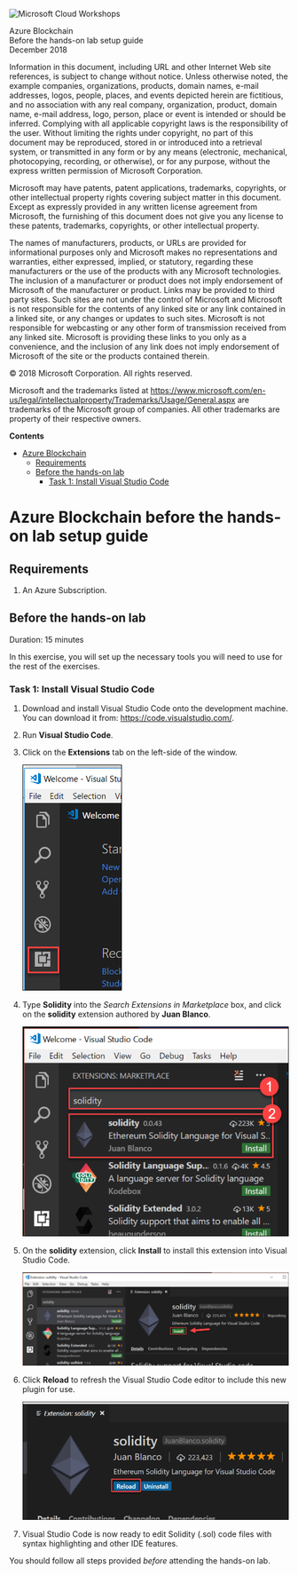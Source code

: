 ![](https://github.com/Microsoft/MCW-Template-Cloud-Workshop/raw/master/Media/ms-cloud-workshop.png "Microsoft Cloud Workshops")

<div class="MCWHeader1">
Azure Blockchain
</div>

<div class="MCWHeader2">
Before the hands-on lab setup guide
</div>

<div class="MCWHeader3">
December 2018
</div>

Information in this document, including URL and other Internet Web site references, is subject to change without notice. Unless otherwise noted, the example companies, organizations, products, domain names, e-mail addresses, logos, people, places, and events depicted herein are fictitious, and no association with any real company, organization, product, domain name, e-mail address, logo, person, place or event is intended or should be inferred. Complying with all applicable copyright laws is the responsibility of the user. Without limiting the rights under copyright, no part of this document may be reproduced, stored in or introduced into a retrieval system, or transmitted in any form or by any means (electronic, mechanical, photocopying, recording, or otherwise), or for any purpose, without the express written permission of Microsoft Corporation.

Microsoft may have patents, patent applications, trademarks, copyrights, or other intellectual property rights covering subject matter in this document. Except as expressly provided in any written license agreement from Microsoft, the furnishing of this document does not give you any license to these patents, trademarks, copyrights, or other intellectual property.

The names of manufacturers, products, or URLs are provided for informational purposes only and Microsoft makes no representations and warranties, either expressed, implied, or statutory, regarding these manufacturers or the use of the products with any Microsoft technologies. The inclusion of a manufacturer or product does not imply endorsement of Microsoft of the manufacturer or product. Links may be provided to third party sites. Such sites are not under the control of Microsoft and Microsoft is not responsible for the contents of any linked site or any link contained in a linked site, or any changes or updates to such sites. Microsoft is not responsible for webcasting or any other form of transmission received from any linked site. Microsoft is providing these links to you only as a convenience, and the inclusion of any link does not imply endorsement of Microsoft of the site or the products contained therein.

© 2018 Microsoft Corporation. All rights reserved.

Microsoft and the trademarks listed at <https://www.microsoft.com/en-us/legal/intellectualproperty/Trademarks/Usage/General.aspx> are trademarks of the Microsoft group of companies. All other trademarks are property of their respective owners.

**Contents**

<!-- TOC -->

- [Azure Blockchain](#azure-blockchain-before-the-hands-on-lab-setup-guide)
    - [Requirements](#requirements)
    - [Before the hands-on lab](#before-the-hands-on-lab)
        - [Task 1: Install Visual Studio Code](#task-1-install-visual-studio-code)

<!-- /TOC -->

# Azure Blockchain before the hands-on lab setup guide 

## Requirements

1. An Azure Subscription.

## Before the hands-on lab

Duration: 15 minutes

In this exercise, you will set up the necessary tools you will need to use for the rest of the exercises.

### Task 1: Install Visual Studio Code

1. Download and install Visual Studio Code onto the development machine. You can download it from: <https://code.visualstudio.com/>.

2. Run **Visual Studio Code**.

3. Click on the **Extensions** tab on the left-side of the window.

    ![Visual Studio Code window with the 'Extensions' icon highlighted in the left-side navigation](images/Setup/image3.png "Select Extensions with Visual Studio Code")

4. Type **Solidity** into the *Search Extensions in Marketplace* box, and click on the **solidity** extension authored by **Juan Blanco**.

    ![In Visual Studio Code, search for the 'solidity' extension, then click to select the extension](images/Setup/image4.png "select the 'solidity' extension within the Visual Studio Code extensions marketplace")

5. On the **solidity** extension, click **Install** to install this extension into Visual Studio Code.

    ![Select install on the Solidity extension for Visual Studio Code](images/Setup/image5.png "Select install on the Solidity extension for Visual Studio Code")

6. Click **Reload** to refresh the Visual Studio Code editor to include this new plugin for use.

    ![Select reload on the solidity extension to reload Visual Studio Code after installation has completed](images/Setup/image6.png "Select reload on the solidity extension to reload Visual Studio Code")

7. Visual Studio Code is now ready to edit Solidity (.sol) code files with syntax highlighting and other IDE features.

You should follow all steps provided *before* attending the hands-on lab.
